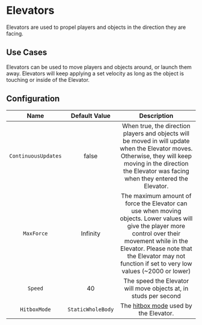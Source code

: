 # Elevators

Elevators are used to propel players and objects in the direction they are facing.

## Use Cases

Elevators can be used to move players and objects around, or launch them away. Elevators will keep applying a set velocity as long as the object is touching or inside of the Elevator.

## Configuration

| Name | Default Value | Description
|:-----:|:-----:|:-----:
| `ContinuousUpdates` | false | When true, the direction players and objects will be moved in will update when the Elevator moves. Otherwise, they will keep moving in the direction the Elevator was facing when they entered the Elevator.
| `MaxForce` | Infinity | The maximum amount of force the Elevator can use when moving objects. Lower values will give the player more control over their movement while in the Elevator. Please note that the Elevator may not function if set to very low values (~2000 or lower)
| `Speed` | 40 | The speed the Elevator will move objects at, in studs per second
| `HitboxMode` | `StaticWholeBody` | The [hitbox mode](/docs/misc.md#hitbox-modes) used by the Elevator.